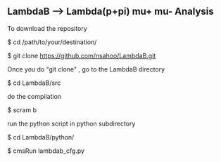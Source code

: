  LambdaB --> Lambda(p+pi) mu+ mu- Analysis 
---------------------------------------

To download the repository

$ cd /path/to/your/destination/

$ git clone https://github.com/nsahoo/LambdaB.git

Once you do "git clone" , go to the LambdaB directory

$ cd LambdaB/src

do the compilation

$ scram b 

run the python script in python subdirectory

$ cd LambdaB/python/

$ cmsRun lambdab_cfg.py




